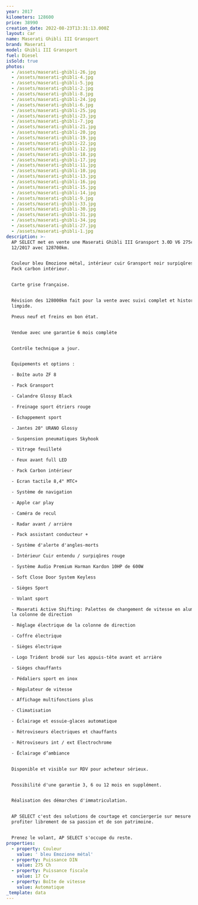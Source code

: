 ```yaml
---
year: 2017
kilometers: 128600
price: 38990
creation_date: 2022-08-23T13:31:13.000Z
layout: car
name: Maserati Ghibli III Gransport
brand: Maserati
model: Ghibli III Gransport
fuel: Diesel
isSold: true
photos:
  - /assets/maserati-ghibli-26.jpg
  - /assets/maserati-ghibli-4.jpg
  - /assets/maserati-ghibli-5.jpg
  - /assets/maserati-ghibli-2.jpg
  - /assets/maserati-ghibli-8.jpg
  - /assets/maserati-ghibli-24.jpg
  - /assets/maserati-ghibli-6.jpg
  - /assets/maserati-ghibli-25.jpg
  - /assets/maserati-ghibli-23.jpg
  - /assets/maserati-ghibli-7.jpg
  - /assets/maserati-ghibli-21.jpg
  - /assets/maserati-ghibli-20.jpg
  - /assets/maserati-ghibli-19.jpg
  - /assets/maserati-ghibli-22.jpg
  - /assets/maserati-ghibli-12.jpg
  - /assets/maserati-ghibli-18.jpg
  - /assets/maserati-ghibli-17.jpg
  - /assets/maserati-ghibli-11.jpg
  - /assets/maserati-ghibli-10.jpg
  - /assets/maserati-ghibli-13.jpg
  - /assets/maserati-ghibli-16.jpg
  - /assets/maserati-ghibli-15.jpg
  - /assets/maserati-ghibli-14.jpg
  - /assets/maserati-ghibli-9.jpg
  - /assets/maserati-ghibli-33.jpg
  - /assets/maserati-ghibli-30.jpg
  - /assets/maserati-ghibli-31.jpg
  - /assets/maserati-ghibli-34.jpg
  - /assets/maserati-ghibli-27.jpg
  - /assets/maserati-ghibli-1.jpg
description: >-
  AP SELECT met en vente une Maserati Ghibli III Gransport 3.0D V6 275ch du
  12/2017 avec 128700km.


  Couleur bleu Emozione métal, intérieur cuir Gransport noir surpiqûres rouge,
  Pack carbon intérieur.


  Carte grise française.


  Révision des 128000km fait pour la vente avec suivi complet et historique
  limpide.

  Pneus neuf et freins en bon état.


  Vendue avec une garantie 6 mois complète


  Contrôle technique a jour.


  Équipements et options :

  - Boîte auto ZF 8

  - Pack Gransport

  - Calandre Glossy Black

  - Freinage sport étriers rouge

  - Echappement sport

  - Jantes 20" URANO Glossy

  - Suspension pneumatiques Skyhook

  - Vitrage feuilleté

  - Feux avant full LED

  - Pack Carbon intérieur

  - Ecran tactile 8,4" MTC+

  - Système de navigation

  - Apple car play

  - Caméra de recul

  - Radar avant / arrière

  - Pack assistant conducteur +

  - Système d'alerte d'angles-morts

  - Intérieur Cuir entendu / surpiqûres rouge

  - Système Audio Premium Harman Kardon 10HP de 600W

  - Soft Close Door System Keyless

  - Sièges Sport

  - Volant sport

  - Maserati Active Shifting: Palettes de changement de vitesse en aluminium sur
  la colonne de direction

  - Réglage électrique de la colonne de direction

  - Coffre électrique

  - Sièges électrique

  - Logo Trident brodé sur les appuis-tête avant et arrière

  - Sièges chauffants

  - Pédaliers sport en inox

  - Régulateur de vitesse

  - Affichage multifonctions plus

  - Climatisation

  - Éclairage et essuie-glaces automatique

  - Rétroviseurs électriques et chauffants

  - Rétroviseurs int / ext Electrochrome

  - Éclairage d’ambiance


  Disponible et visible sur RDV pour acheteur sérieux.


  Possibilité d'une garantie 3, 6 ou 12 mois en supplément.


  Réalisation des démarches d'immatriculation.


  AP SELECT c'est des solutions de courtage et conciergerie sur mesure pour
  profiter librement de sa passion et de son patrimoine.


  Prenez le volant, AP SELECT s'occupe du reste.
properties:
  - property: Couleur
    value: ' bleu Emozione métal'
  - property: Puissance DIN
    value: 275 Ch
  - property: Puissance fiscale
    value: 17 Cv
  - property: Boîte de vitesse
    value: Automatique
_template: data
---
```


